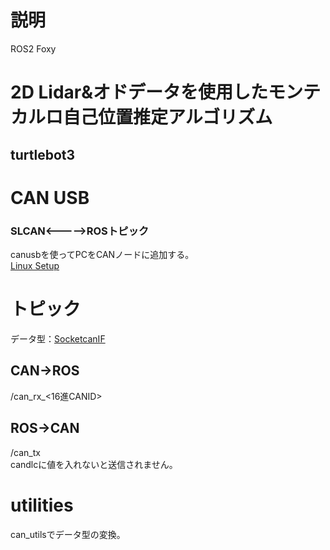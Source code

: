 # 説明
ROS2 Foxy
# 2D Lidar&オドデータを使用したモンテカルロ自己位置推定アルゴリズム
## turtlebot3

# CAN USB
### SLCAN<----->ROSトピック
canusbを使ってPCをCANノードに追加する。<br>
[Linux Setup](http://pascal-walter.blogspot.com/2015/08/installing-lawicel-canusb-on-linux.html)

# トピック
データ型：[SocketcanIF](https://github.com/KITrobopuro/ros2-socketcan/tree/main/socketcan_interface_msg)
## CAN->ROS
/can_rx_<16進CANID> <br>

## ROS->CAN
/can_tx <br>
candlcに値を入れないと送信されません。

# utilities
can_utilsでデータ型の変換。
